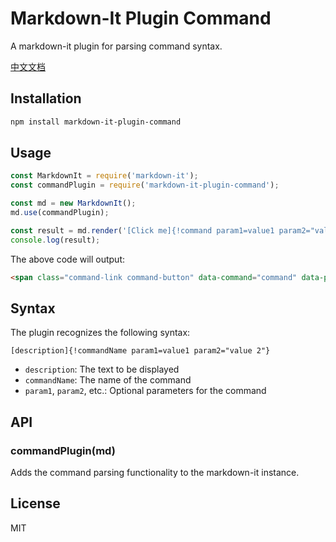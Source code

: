 # Markdown-It Plugin Command
A markdown-it plugin for parsing command syntax.

[中文文档](README.zh-CN.md)

## Installation

```bash
npm install markdown-it-plugin-command
```

## Usage

```javascript
const MarkdownIt = require('markdown-it');
const commandPlugin = require('markdown-it-plugin-command');

const md = new MarkdownIt();
md.use(commandPlugin);

const result = md.render('[Click me]{!command param1=value1 param2="value 2"}');
console.log(result);
```

The above code will output:

```html
<span class="command-link command-button" data-command="command" data-params="param1=value1&param2=value%202">Click me</span>
```

## Syntax

The plugin recognizes the following syntax:

```
[description]{!commandName param1=value1 param2="value 2"}
```

- `description`: The text to be displayed
- `commandName`: The name of the command
- `param1`, `param2`, etc.: Optional parameters for the command

## API

### commandPlugin(md)

Adds the command parsing functionality to the markdown-it instance.

## License

MIT
